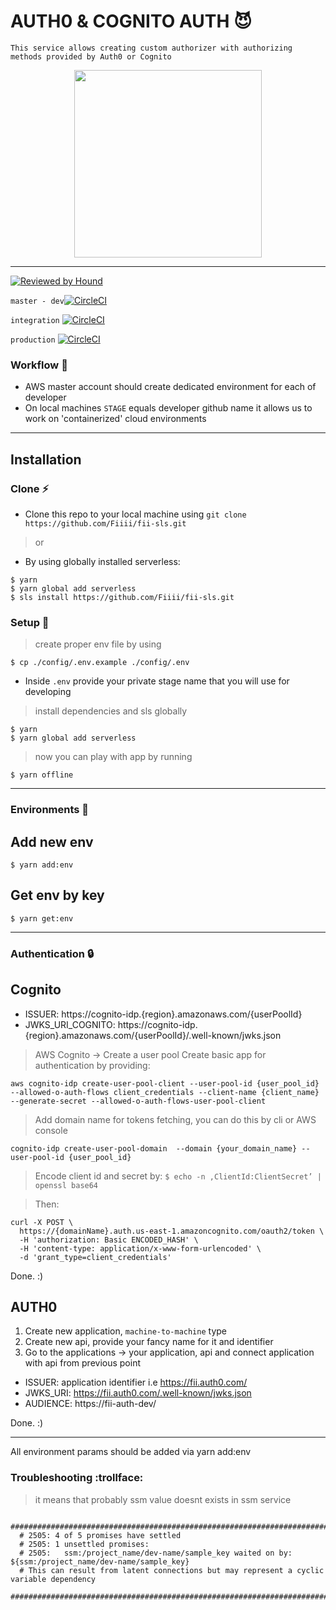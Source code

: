 AUTH0 & COGNITO AUTH 😈
======

` This service allows creating custom authorizer with authorizing methods provided by Auth0 or Cognito `
 <p align="center">
  <a href="https://serverless.com"><img src="https://user-images.githubusercontent.com/2752551/30405068-a7733b34-989e-11e7-8f66-7badaf1373ed.png" height="300" width="300"></a>
</p>

 ---
 [![Reviewed by Hound](https://img.shields.io/badge/Reviewed_by-Hound-8E64B0.svg)](https://houndci.com)

 `master - dev`[![CircleCI](https://circleci.com/gh/Fiiii/fii-sls/tree/master.svg?style=svg)](https://circleci.com/gh/Fiiii/fii-sls/tree/master)

`integration` [![CircleCI](https://circleci.com/gh/Fiiii/fii-sls/tree/integration.svg?style=svg)](https://circleci.com/gh/Fiiii/fii-sls/tree/integration)

`production` [![CircleCI](https://circleci.com/gh/Fiiii/fii-sls/tree/production.svg?style=svg)](https://circleci.com/gh/Fiiii/fii-sls/tree/production)


 ### Workflow 🙉

* AWS master account should create dedicated environment for each of developer
* On local machines `STAGE` equals developer github name it allows us to work on 'containerized' cloud environments

 ---

## Installation

### Clone :zap:

- Clone this repo to your local machine using `git clone https://github.com/Fiiii/fii-sls.git`
> or
- By using globally installed serverless:
```shell
$ yarn
$ yarn global add serverless
$ sls install https://github.com/Fiiii/fii-sls.git
```

### Setup :wrench:

> create proper env file by using
```shell
$ cp ./config/.env.example ./config/.env
```
- Inside `.env` provide your private stage name that you will use for developing

> install dependencies and sls globally
```shell
$ yarn
$ yarn global add serverless
```

> now you can play with app by running
```shell
$ yarn offline
```

---

### Environments :key:

## Add new env
```shell
$ yarn add:env
```

## Get env by key
```shell
$ yarn get:env
```

---

### Authentication :lock:

## Cognito

- ISSUER: https://cognito-idp.{region}.amazonaws.com/{userPoolId}
- JWKS_URI_COGNITO: https://cognito-idp.{region}.amazonaws.com/{userPoolId}/.well-known/jwks.json

> AWS Cognito -> Create a user pool
> Create basic app for authentication by providing:
```
aws cognito-idp create-user-pool-client --user-pool-id {user_pool_id} --allowed-o-auth-flows client_credentials --client-name {client_name} --generate-secret --allowed-o-auth-flows-user-pool-client
```
> Add domain name for tokens fetching, you can do this by cli or AWS console
```
cognito-idp create-user-pool-domain  --domain {your_domain_name} --user-pool-id {user_pool_id}
```

> Encode client id and secret by:
`$ echo -n ‚ClientId:ClientSecret’ | openssl base64`

> Then:
```
curl -X POST \
  https://{domainName}.auth.us-east-1.amazoncognito.com/oauth2/token \
  -H 'authorization: Basic ENCODED_HASH' \
  -H 'content-type: application/x-www-form-urlencoded' \
  -d 'grant_type=client_credentials'
```

Done. :)


## AUTH0
1. Create new application, `machine-to-machine` type
2. Create new api, provide your fancy name for it and identifier
3. Go to the applications -> your application, api and connect application with api from previous point


- ISSUER: application identifier i.e https://fii.auth0.com/
- JWKS_URI: https://fii.auth0.com/.well-known/jwks.json
- AUDIENCE: https://fii-auth-dev/

Done. :)

---

All environment params should be added via yarn add:env

### Troubleshooting :trollface:

> it means that probably ssm value doesnt exists in ssm service
```shell
  ##########################################################################################
  # 2505: 4 of 5 promises have settled
  # 2505: 1 unsettled promises:
  # 2505:   ssm:/project_name/dev-name/sample_key waited on by: ${ssm:/project_name/dev-name/sample_key}
  # This can result from latent connections but may represent a cyclic variable dependency
  ##########################################################################################
```
